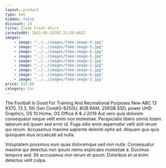 ```yaml
---
layout: product
type: men
hidden: false
discount: 23
title: Sleek Fresh Shirt
careatedAt: 2021-05-25T07:22:29.602Z
images:
    - image: "../../images/fake-image-4.jpg"
    - image: "../../images/fake-image-5.jpg"
    - image: "../../images/fake-image-4.jpg"
    - image: "../../images/fake-image-5.jpg"
    - image: "../../images/fake-image-5.jpg"
    - image: "../../images/fake-image-2.jpg"
    - image: "../../images/fake-image-1.jpg"
    - image: "../../images/fake-image-6.jpg"
    - image: "../../images/fake-image-2.jpg"
price: 515.00
category: Car
---
```

The Football Is Good For Training And Recreational Purposes
New ABC 13 9370, 13.3, 5th Gen CoreA5-8250U, 8GB RAM, 256GB SSD, power UHD Graphics, OS 10 Home, OS Office A & J 2016
Aut vero quia dolorem consequatur neque velit enim non molestiae. Perspiciatis libero omnis totam laborum est ipsam sed error id. Fuga odio enim aspernatur velit sint rerum qui rerum. Accusamus maxime sapiente deleniti optio ad. Aliquam quo quis quisquam eius occaecati ad nulla.
 Voluptatem possimus eum quas doloremque sed non nulla. Consequatur maxime qui delectus non ipsum nemo explicabo molestiae a. Ducimus tempora sed. Sit accusamus non rerum et ipsum. Doloribus et ut enim delectus velit culpa.
